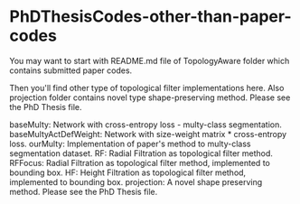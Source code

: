 # PhDThesisCodes-other-than-paper-codes

You may want to start with README.md file of TopologyAware folder which contains submitted paper codes.

Then you'll find other type of topological filter implementations here. Also projection folder contains novel type shape-preserving method. Please see the PhD Thesis file.

baseMulty: Network with cross-entropy loss - multy-class segmentation.
baseMultyActDefWeight: Network with size-weight matrix * cross-entropy loss.
ourMulty: Implementation of paper's method to multy-class segmentation dataset.
RF: Radial Filtration as topological filter method.
RFFocus: Radial Filtration as topological filter method, implemented to bounding box.
HF: Height Filtration as topological filter method, implemented to bounding box.
projection: A novel shape preserving method. Please see the PhD Thesis file.
